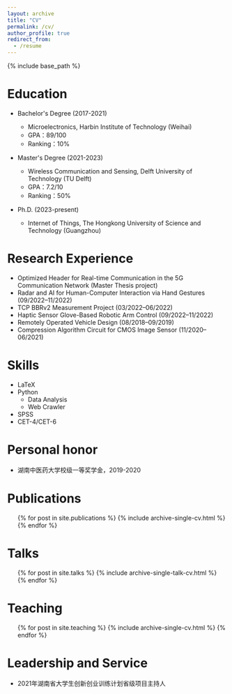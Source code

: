 ```yaml
---
layout: archive
title: "CV"
permalink: /cv/
author_profile: true
redirect_from:
  - /resume
---
```


{% include base_path %}

Education
======
* Bachelor's Degree (2017-2021) 
  * Microelectronics, Harbin Institute of Technology (Weihai)
  * GPA：89/100
  * Ranking：10%
 
* Master's Degree (2021-2023) 
  * Wireless Communication and Sensing, Delft University of Technology (TU Delft)
  * GPA：7.2/10
  * Ranking：50%
 
* Ph.D. (2023-present) 
  * Internet of Things, The Hongkong University of Science and Technology (Guangzhou)

Research Experience
======
* Optimized Header for Real-time Communication in the 5G Communication Network (Master Thesis project)
* Radar and AI for Human-Computer Interaction via Hand Gestures (09/2022–11/2022)
* TCP BBRv2 Measurement Project (03/2022–06/2022)
* Haptic Sensor Glove-Based Robotic Arm Control (09/2022–11/2022)
* Remotely Operated Vehicle Design (08/2018–09/2019)
* Compression Algorithm Circuit for CMOS Image Sensor (11/2020–06/2021)

  
Skills
======
* LaTeX
* Python
   * Data Analysis
   * Web Crawler
* SPSS
* CET-4/CET-6

Personal honor
======
* 湖南中医药大学校级一等奖学金，2019-2020

Publications
======
  <ul>{% for post in site.publications %}
    {% include archive-single-cv.html %}
  {% endfor %}</ul>
  
Talks
======
  <ul>{% for post in site.talks %}
    {% include archive-single-talk-cv.html %}
  {% endfor %}</ul>
  
Teaching
======
  <ul>{% for post in site.teaching %}
    {% include archive-single-cv.html %}
  {% endfor %}</ul>
  
Leadership and Service
======
* 2021年湖南省大学生创新创业训练计划省级项目主持人

